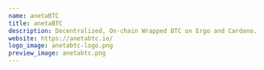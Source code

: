 ```yaml
---
name: anetaBTC
title: anetaBTC
description: Decentralized, On-chain Wrapped BTC on Ergo and Cardano.
website: https://anetabtc.io/
logo_image: anetabtc-logo.png
preview_image: anetabtc.png
---
```

